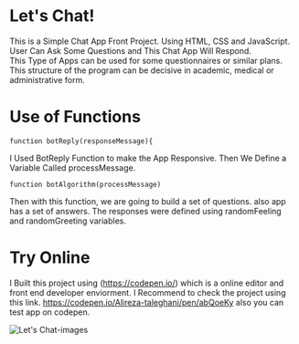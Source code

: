 # Let's Chat!
This is a Simple Chat App Front Project. Using HTML, CSS and JavaScript. 
User Can Ask Some Questions and This Chat App Will Respond.  
This Type of Apps can be used for some questionnaires or similar plans. This structure of the program can be decisive in academic, medical or administrative form.

# Use of Functions
```
function botReply(responseMessage){

```
I Used BotReply Function to make the App Responsive. 
Then We Define a Variable Called processMessage. 
```
function botAlgorithm(processMessage)
```
Then with this function, we are going to build a set of questions. also app has a set of answers. The responses were defined using randomFeeling and randomGreeting variables.

# Try Online
I Built this project using (https://codepen.io/) which is a online editor and front end developer enviorment. I Recommend to check the project using this link.
https://codepen.io/Alireza-taleghani/pen/abQoeKy 
also you can test app on codepen. 


![Let's Chat-images](https://github.com/WalkingGamer/Chat-App/assets/135592267/d60ef923-9a6a-4693-a1ed-67085ccaa9bf)

